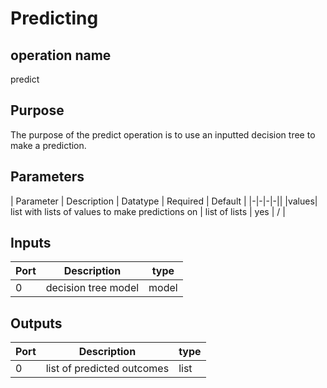 # Predicting
## operation name
predict

## Purpose
The purpose of the predict operation is to use an inputted decision tree to make a prediction.

## Parameters
| Parameter | Description | Datatype | Required | Default |
|-|-|-|-||
|values| list with lists of values to make predictions on | list of lists | yes | / |


## Inputs
| Port | Description | type |
|-|-|-|
| 0 | decision tree model | model |


## Outputs
| Port | Description | type |
|-|-|-|
| 0 | list of predicted outcomes | list|